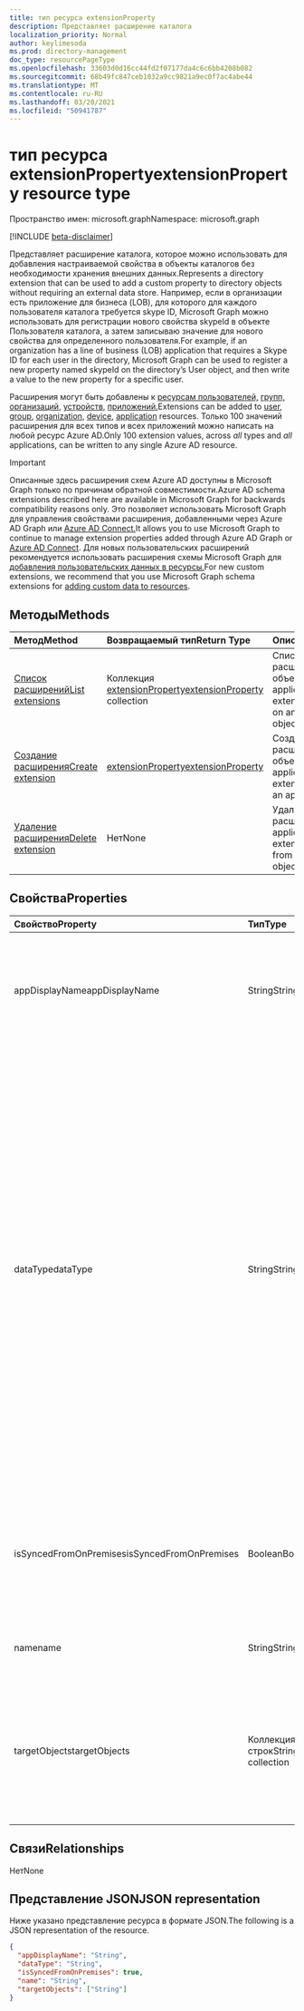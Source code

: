 ```yaml
---
title: тип ресурса extensionProperty
description: Представляет расширение каталога
localization_priority: Normal
author: keylimesoda
ms.prod: directory-management
doc_type: resourcePageType
ms.openlocfilehash: 33603d0d16cc44fd2f07177da4c6c6bb4208b082
ms.sourcegitcommit: 68b49fc847ceb1032a9cc9821a9ec0f7ac4abe44
ms.translationtype: MT
ms.contentlocale: ru-RU
ms.lasthandoff: 03/20/2021
ms.locfileid: "50941787"
---
```

# <a name="extensionproperty-resource-type"></a><span data-ttu-id="6c54b-103">тип ресурса extensionProperty</span><span class="sxs-lookup"><span data-stu-id="6c54b-103">extensionProperty resource type</span></span>

<span data-ttu-id="6c54b-104">Пространство имен: microsoft.graph</span><span class="sxs-lookup"><span data-stu-id="6c54b-104">Namespace: microsoft.graph</span></span>

[!INCLUDE [beta-disclaimer](../../includes/beta-disclaimer.md)]

<span data-ttu-id="6c54b-105">Представляет расширение каталога, которое можно использовать для добавления настраиваемой свойства в объекты каталогов без необходимости хранения внешних данных.</span><span class="sxs-lookup"><span data-stu-id="6c54b-105">Represents a directory extension that can be used to add a custom property to directory objects without requiring an external data store.</span></span> <span data-ttu-id="6c54b-106">Например, если в организации есть приложение для бизнеса (LOB), для которого для каждого пользователя каталога требуется skype ID, Microsoft Graph можно использовать для регистрации нового свойства skypeId в объекте Пользователя каталога, а затем записываю значение для нового свойства для определенного пользователя.</span><span class="sxs-lookup"><span data-stu-id="6c54b-106">For example, if an organization has a line of business (LOB) application that requires a Skype ID for each user in the directory, Microsoft Graph can be used to register a new property named skypeId on the directory’s User object, and then write a value to the new property for a specific user.</span></span>

<span data-ttu-id="6c54b-107">Расширения могут быть добавлены к [ресурсам пользователей,](user.md) [групп,](group.md) [организаций,](organization.md) [устройств,](device.md) [приложений.](application.md)</span><span class="sxs-lookup"><span data-stu-id="6c54b-107">Extensions can be added to [user](user.md), [group](group.md), [organization](organization.md), [device](device.md), [application](application.md) resources.</span></span> <span data-ttu-id="6c54b-108">Только 100 значений  расширения для  всех типов и всех приложений можно написать на любой ресурс Azure AD.</span><span class="sxs-lookup"><span data-stu-id="6c54b-108">Only 100 extension values, across *all* types and *all* applications, can be written to any single Azure AD resource.</span></span>

> [!IMPORTANT]
> <span data-ttu-id="6c54b-109">Описанные здесь расширения схем Azure AD доступны в Microsoft Graph только по причинам обратной совместимости.</span><span class="sxs-lookup"><span data-stu-id="6c54b-109">Azure AD schema extensions described here are available in Microsoft Graph for backwards compatibility reasons only.</span></span>
> <span data-ttu-id="6c54b-110">Это позволяет использовать Microsoft Graph для управления свойствами расширения, добавленными через Azure AD Graph или [Azure AD Connect.](/azure/active-directory/hybrid/whatis-azure-ad-connect)</span><span class="sxs-lookup"><span data-stu-id="6c54b-110">It allows you to use Microsoft Graph to continue to manage extension properties added through Azure AD Graph or [Azure AD Connect](/azure/active-directory/hybrid/whatis-azure-ad-connect).</span></span>
> <span data-ttu-id="6c54b-111">Для новых пользовательских расширений рекомендуется использовать расширения схемы Microsoft Graph для [добавления пользовательских данных в ресурсы.](/graph/extensibility-overview)</span><span class="sxs-lookup"><span data-stu-id="6c54b-111">For new custom extensions, we recommend that you use Microsoft Graph schema extensions for [adding custom data to resources](/graph/extensibility-overview).</span></span>

## <a name="methods"></a><span data-ttu-id="6c54b-112">Методы</span><span class="sxs-lookup"><span data-stu-id="6c54b-112">Methods</span></span>

| <span data-ttu-id="6c54b-113">Метод</span><span class="sxs-lookup"><span data-stu-id="6c54b-113">Method</span></span>       | <span data-ttu-id="6c54b-114">Возвращаемый тип</span><span class="sxs-lookup"><span data-stu-id="6c54b-114">Return Type</span></span> | <span data-ttu-id="6c54b-115">Описание</span><span class="sxs-lookup"><span data-stu-id="6c54b-115">Description</span></span> |
|:-------------|:------------|:------------|
| [<span data-ttu-id="6c54b-116">Список расширений</span><span class="sxs-lookup"><span data-stu-id="6c54b-116">List extensions</span></span>](../api/application-list-extensionproperty.md) | <span data-ttu-id="6c54b-117">Коллекция [extensionProperty](extensionProperty.md)</span><span class="sxs-lookup"><span data-stu-id="6c54b-117">[extensionProperty](extensionProperty.md) collection</span></span> | <span data-ttu-id="6c54b-118">Список свойств расширения для объекта application.</span><span class="sxs-lookup"><span data-stu-id="6c54b-118">List extension properties on an application object.</span></span> |
| [<span data-ttu-id="6c54b-119">Создание расширения</span><span class="sxs-lookup"><span data-stu-id="6c54b-119">Create extension</span></span>](../api/application-post-extensionproperty.md) | [<span data-ttu-id="6c54b-120">extensionProperty</span><span class="sxs-lookup"><span data-stu-id="6c54b-120">extensionProperty</span></span>](extensionProperty.md) | <span data-ttu-id="6c54b-121">Создание свойства расширения для объекта application.</span><span class="sxs-lookup"><span data-stu-id="6c54b-121">Create an extension property on an application object.</span></span> |
| [<span data-ttu-id="6c54b-122">Удаление расширения</span><span class="sxs-lookup"><span data-stu-id="6c54b-122">Delete extension</span></span>](../api/application-delete-extensionproperty.md) | <span data-ttu-id="6c54b-123">Нет</span><span class="sxs-lookup"><span data-stu-id="6c54b-123">None</span></span> | <span data-ttu-id="6c54b-124">Удаление свойства расширения объекта application.</span><span class="sxs-lookup"><span data-stu-id="6c54b-124">Delete an extension property from an application object.</span></span> |

## <a name="properties"></a><span data-ttu-id="6c54b-125">Свойства</span><span class="sxs-lookup"><span data-stu-id="6c54b-125">Properties</span></span>

| <span data-ttu-id="6c54b-126">Свойство</span><span class="sxs-lookup"><span data-stu-id="6c54b-126">Property</span></span>     | <span data-ttu-id="6c54b-127">Тип</span><span class="sxs-lookup"><span data-stu-id="6c54b-127">Type</span></span>        | <span data-ttu-id="6c54b-128">Описание</span><span class="sxs-lookup"><span data-stu-id="6c54b-128">Description</span></span> |
|:-------------|:------------|:------------|
|<span data-ttu-id="6c54b-129">appDisplayName</span><span class="sxs-lookup"><span data-stu-id="6c54b-129">appDisplayName</span></span>|<span data-ttu-id="6c54b-130">String</span><span class="sxs-lookup"><span data-stu-id="6c54b-130">String</span></span>| <span data-ttu-id="6c54b-131">Отображение имени объекта приложения, на котором определено это свойство расширения.</span><span class="sxs-lookup"><span data-stu-id="6c54b-131">Display name of the application object on which this extension property is defined.</span></span> <span data-ttu-id="6c54b-132">Только для чтения.</span><span class="sxs-lookup"><span data-stu-id="6c54b-132">Read-only.</span></span> |
|<span data-ttu-id="6c54b-133">dataType</span><span class="sxs-lookup"><span data-stu-id="6c54b-133">dataType</span></span>|<span data-ttu-id="6c54b-134">String</span><span class="sxs-lookup"><span data-stu-id="6c54b-134">String</span></span>| <span data-ttu-id="6c54b-135">Указывает тип данных значения, который может удерживать свойство расширения.</span><span class="sxs-lookup"><span data-stu-id="6c54b-135">Specifies the data type of the value the extension property can hold.</span></span> <span data-ttu-id="6c54b-136">Поддерживаются следующие значения.</span><span class="sxs-lookup"><span data-stu-id="6c54b-136">Following values are supported.</span></span> <span data-ttu-id="6c54b-137">Значение null не допускается.</span><span class="sxs-lookup"><span data-stu-id="6c54b-137">Not nullable.</span></span> <ul><li><span data-ttu-id="6c54b-138">`Binary` - максимум 256 bytes</span><span class="sxs-lookup"><span data-stu-id="6c54b-138">`Binary` - 256 bytes maximum</span></span></li><li>`Boolean`</li><li><span data-ttu-id="6c54b-139">`DateTime` - Должен быть указан в формате ISO 8601.</span><span class="sxs-lookup"><span data-stu-id="6c54b-139">`DateTime` - Must be specified in ISO 8601 format.</span></span> <span data-ttu-id="6c54b-140">Данные времени будут храниться в формате UTC.</span><span class="sxs-lookup"><span data-stu-id="6c54b-140">Will be stored in UTC.</span></span></li><li><span data-ttu-id="6c54b-141">`Integer` - 32-битное значение.</span><span class="sxs-lookup"><span data-stu-id="6c54b-141">`Integer` - 32-bit value.</span></span></li><li><span data-ttu-id="6c54b-142">`LargeInteger` - 64-битное значение.</span><span class="sxs-lookup"><span data-stu-id="6c54b-142">`LargeInteger` - 64-bit value.</span></span></li><li><span data-ttu-id="6c54b-143">`String` - максимум 256 символов</span><span class="sxs-lookup"><span data-stu-id="6c54b-143">`String` - 256 characters maximum</span></span></li></ul>|
|<span data-ttu-id="6c54b-144">isSyncedFromOnPremises</span><span class="sxs-lookup"><span data-stu-id="6c54b-144">isSyncedFromOnPremises</span></span>|<span data-ttu-id="6c54b-145">Boolean</span><span class="sxs-lookup"><span data-stu-id="6c54b-145">Boolean</span></span>| <span data-ttu-id="6c54b-146">Указывает, было ли это свойство расширения sycned из каталога onpremises с помощью Azure AD Connect.</span><span class="sxs-lookup"><span data-stu-id="6c54b-146">Indicates if this extension property was sycned from onpremises directory using Azure AD Connect.</span></span> <span data-ttu-id="6c54b-147">Только для чтения.</span><span class="sxs-lookup"><span data-stu-id="6c54b-147">Read-only.</span></span> |
|<span data-ttu-id="6c54b-148">name</span><span class="sxs-lookup"><span data-stu-id="6c54b-148">name</span></span>|<span data-ttu-id="6c54b-149">String</span><span class="sxs-lookup"><span data-stu-id="6c54b-149">String</span></span>| <span data-ttu-id="6c54b-150">Имя свойства расширения.</span><span class="sxs-lookup"><span data-stu-id="6c54b-150">Name of the extension property.</span></span> <span data-ttu-id="6c54b-151">Значение null не допускается.</span><span class="sxs-lookup"><span data-stu-id="6c54b-151">Not nullable.</span></span> |
|<span data-ttu-id="6c54b-152">targetObjects</span><span class="sxs-lookup"><span data-stu-id="6c54b-152">targetObjects</span></span>|<span data-ttu-id="6c54b-153">Коллекция строк</span><span class="sxs-lookup"><span data-stu-id="6c54b-153">String collection</span></span>| <span data-ttu-id="6c54b-154">Поддерживаются следующие значения.</span><span class="sxs-lookup"><span data-stu-id="6c54b-154">Following values are supported.</span></span> <span data-ttu-id="6c54b-155">Значение null не допускается.</span><span class="sxs-lookup"><span data-stu-id="6c54b-155">Not nullable.</span></span> <ul><li>`User`</li><li>`Group`</li><li>`Organization`</li><li>`Device`</li><li>`Application`</li></ul>|

## <a name="relationships"></a><span data-ttu-id="6c54b-156">Связи</span><span class="sxs-lookup"><span data-stu-id="6c54b-156">Relationships</span></span>

<span data-ttu-id="6c54b-157">Нет</span><span class="sxs-lookup"><span data-stu-id="6c54b-157">None</span></span>

## <a name="json-representation"></a><span data-ttu-id="6c54b-158">Представление JSON</span><span class="sxs-lookup"><span data-stu-id="6c54b-158">JSON representation</span></span>

<span data-ttu-id="6c54b-159">Ниже указано представление ресурса в формате JSON.</span><span class="sxs-lookup"><span data-stu-id="6c54b-159">The following is a JSON representation of the resource.</span></span>

<!-- {
  "blockType": "resource",
  "optionalProperties": [

  ],
  "@odata.type": "microsoft.graph.extensionProperty",
  "keyProperty": "id"
}-->

```json
{
  "appDisplayName": "String",
  "dataType": "String",
  "isSyncedFromOnPremises": true,
  "name": "String",
  "targetObjects": ["String"]
}
```

<!-- uuid: 16cd6b66-4b1a-43a1-adaf-3a886856ed98
2019-02-04 14:57:30 UTC -->
<!-- {
  "type": "#page.annotation",
  "description": "extensionProperty resource",
  "keywords": "",
  "section": "documentation",
  "tocPath": ""
}-->
